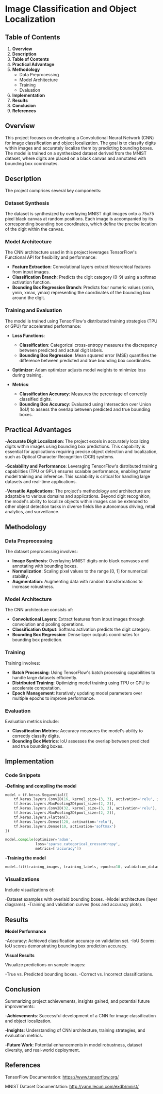 # Image Classification and Object Localization
## Table of Contents

1. **Overview**
2. **Description**
3. **Table of Contents**
4. **Practical Advantage**
5. **Methodology**
   - Data Preprocessing
   - Model Architecture
   - Training
   - Evaluation
6. **Implementation**
7. **Results**
8. **Conclusion**
9. **References**
## Overview

This project focuses on developing a Convolutional Neural Network (CNN) for image classification and object localization. The goal is to classify digits within images and accurately localize them by predicting bounding boxes. The model is trained on a synthesized dataset derived from the MNIST dataset, where digits are placed on a black canvas and annotated with bounding box coordinates.

## Description

The project comprises several key components:

### Dataset Synthesis

The dataset is synthesized by overlaying MNIST digit images onto a 75x75 pixel black canvas at random positions. Each image is accompanied by its corresponding bounding box coordinates, which define the precise location of the digit within the canvas.

### Model Architecture

The CNN architecture used in this project leverages TensorFlow's Functional API for flexibility and performance:

- **Feature Extraction**: Convolutional layers extract hierarchical features from input images.
- **Classification Branch**: Predicts the digit category (0-9) using a softmax activation function.
- **Bounding Box Regression Branch**: Predicts four numeric values (xmin, ymin, xmax, ymax) representing the coordinates of the bounding box around the digit.

### Training and Evaluation

The model is trained using TensorFlow's distributed training strategies (TPU or GPU) for accelerated performance:

- **Loss Functions**: 
  - **Classification**: Categorical cross-entropy measures the discrepancy between predicted and actual digit labels.
  - **Bounding Box Regression**: Mean squared error (MSE) quantifies the difference between predicted and true bounding box coordinates.
  
- **Optimizer**: Adam optimizer adjusts model weights to minimize loss during training.
  
- **Metrics**: 
  - **Classification Accuracy**: Measures the percentage of correctly classified digits.
  - **Bounding Box Accuracy**: Evaluated using Intersection over Union (IoU) to assess the overlap between predicted and true bounding boxes.

## Practical Advantages
-**Accurate Digit Localization**: 
The project excels in accurately localizing digits within images using bounding box predictions. This capability is essential for applications requiring precise object detection and localization, such as Optical Character Recognition (OCR) systems.

-**Scalability and Performance**: 
Leveraging TensorFlow's distributed training capabilities (TPU or GPU) ensures scalable performance, enabling faster model training and inference. This scalability is critical for handling large datasets and real-time applications.

-**Versatile Applications**: The project's methodology and architecture are adaptable to various domains and applications. Beyond digit recognition, the model's ability to localize objects within images can be extended to other object detection tasks in diverse fields like autonomous driving, retail analytics, and surveillance.

## Methodology

### Data Preprocessing

The dataset preprocessing involves:

- **Image Synthesis**: Overlaying MNIST digits onto black canvases and annotating with bounding boxes.
- **Normalization**: Scaling pixel values to the range [0, 1] for numerical stability.
- **Augmentation**: Augmenting data with random transformations to increase robustness.

### Model Architecture

The CNN architecture consists of:

- **Convolutional Layers**: Extract features from input images through convolution and pooling operations.
- **Classification Output**: Softmax activation predicts the digit category.
- **Bounding Box Regression**: Dense layer outputs coordinates for bounding box prediction.

### Training

Training involves:

- **Batch Processing**: Using TensorFlow's batch processing capabilities to handle large datasets efficiently.
- **Distributed Training**: Optimizing model training using TPU or GPU to accelerate computation.
- **Epoch Management**: Iteratively updating model parameters over multiple epochs to improve performance.

### Evaluation

Evaluation metrics include:

- **Classification Metrics**: Accuracy measures the model's ability to correctly classify digits.
- **Bounding Box Metrics**: IoU assesses the overlap between predicted and true bounding boxes.

## Implementation

### Code Snippets

-**Defining and compiling the model**

```python
model = tf.keras.Sequential([
    tf.keras.layers.Conv2D(16, kernel_size=(3, 3), activation='relu', input_shape=(75, 75, 1)),
    tf.keras.layers.MaxPooling2D(pool_size=(2, 2)),
    tf.keras.layers.Conv2D(32, kernel_size=(3, 3), activation='relu'),
    tf.keras.layers.MaxPooling2D(pool_size=(2, 2)),
    tf.keras.layers.Flatten(),
    tf.keras.layers.Dense(128, activation='relu'),
    tf.keras.layers.Dense(10, activation='softmax')
])

model.compile(optimizer='adam',
              loss='sparse_categorical_crossentropy',
              metrics=['accuracy'])
```

-**Training the model**
```python
model.fit(training_images, training_labels, epochs=10, validation_data=(validation_images, validation_labels))
```

### Visualizations
Include visualizations of:

-Dataset examples with overlaid bounding boxes.
-Model architecture (layer diagrams).
-Training and validation curves (loss and accuracy plots).
## Results
**Model Performance**

-Accuracy: Achieved classification accuracy on validation set.
-IoU Scores: IoU scores demonstrating bounding box prediction accuracy.

**Visual Results**

Visualize predictions on sample images:

-True vs. Predicted bounding boxes.
-Correct vs. Incorrect classifications.

## Conclusion
Summarizing project achievements, insights gained, and potential future improvements:

-**Achievements**: Successful development of a CNN for image classification and object localization.

-**Insights**: Understanding of CNN architecture, training strategies, and evaluation metrics.

-**Future Work**: Potential enhancements in model robustness, dataset diversity, and real-world deployment.
## References
TensorFlow Documentation: https://www.tensorflow.org/

MNIST Dataset Documentation: http://yann.lecun.com/exdb/mnist/

